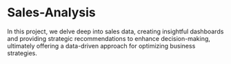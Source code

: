 # Sales-Analysis
In this project, we delve deep into sales data, creating insightful dashboards and providing strategic recommendations to enhance decision-making, ultimately offering a data-driven approach for optimizing business strategies.
